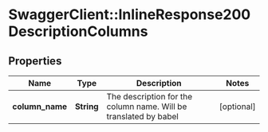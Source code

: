# SwaggerClient::InlineResponse200DescriptionColumns

## Properties
Name | Type | Description | Notes
------------ | ------------- | ------------- | -------------
**column_name** | **String** | The description for the column name. Will be translated by babel | [optional] 

